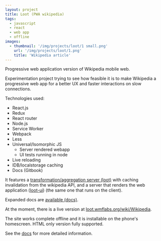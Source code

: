 ```yaml
---
layout: project
title: Loot (PWA wikipedia)
tags:
  - javascript
  - react
  - web app
  - offline
images:
  - thumbnail: '/img/projects/loot/1 small.png'
    url: '/img/projects/loot/1.png'
    title: 'Wikipedia article'
---
```


Progressive web application version of Wikipedia mobile web.

Experimentation project trying to see how feasible it is to make Wikipedia
a progressive web app for a better UX and faster interactions on slow
connections.

Technologies used:

* React.js
* Redux
* React router
* Node.js
* Service Worker
* Webpack
* Less
* Universal/Isomorphic JS
  * Server rendered webapp
  * UI tests running in node
* Live reloading
* IDB/localstorage caching
* Docs (Gitbook)

It features a [transformation/aggregation server (loot)][loot] with caching
invalidation from the wikipedia API, and a server that renders the web
application ([loot-ui][]) (the same one that runs on the client).

Expanded docs are [available (docs)][docs].

At the moment, there is a live version at
[loot.wmflabs.org/wiki/Wikipedia][live].

The site works complete offline and it is installable on the phone's
homescreen. HTML only version fully supported.

See the [docs][] for more detailed information.

[loot-ui]: https://github.com/joakin/loot-ui
[loot]: https://github.com/joakin/loot
[docs]: http://chimeces.com/loot-ui/
[live]: https://loot.wmflabs.org/wiki/Wikipedia
